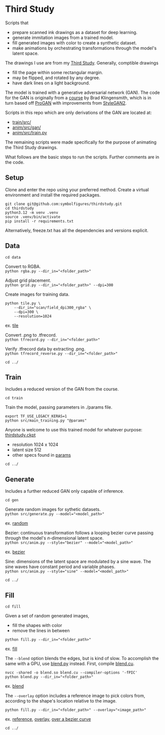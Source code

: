 # Third Study

Scripts that 
- prepare scanned ink drawings as a dataset for deep learning.
- generate immitation images from a trained model.
- fill generated images with color to create a synthetic dataset.
- make animations by orchestrating transformations through the model's latent space.

The drawings I use are from my [Third Study](https://symbolfigures.io/thirdstudy.html). Generally, comptible drawings
- fill the page within some rectangular margin.
- may be flipped, and rotated by any degree.
- have dark lines on a light background.

The model is trained with a generative adversarial network (GAN). The code for the GAN is originally from a [course](https://www.udemy.com/course/high-resolution-generative-adversarial-networks) by Brad Klingensmith, which is in turn based off [ProGAN](https://arxiv.org/abs/1710.10196) with improvements from [StyleGAN2](https://arxiv.org/abs/1912.04958).

Scripts in this repo which are only derivations of the GAN are located at:
- [train/src/](train/src/)
- [anim/src/gan/](anim/src/gan/)
- [anim/src/train.py](anim/src/train.py)

The remaining scripts were made specifically for the purpose of animating the Third Study drawings.

What follows are the basic steps to run the scripts. Further comments are in the code.

## Setup

Clone and enter the repo using your preferred method. Create a virtual environment and install the required packages.

```
git clone git@github.com:symbolfigures/thirdstudy.git
cd thirdstudy
python3.12 -m venv .venv
source .venv/bin/activate
pip install -r requirements.txt
```

Alternatively, freeze.txt has all the dependencies and versions explicit.

## Data

`cd data`

Convert to RGBA.  
`python rgba.py --dir_in="<folder_path>"`

Adjust grid placement.  
`python grid.py --dir_in="<folder_path>" --dpi=300`

Create images for training data.  
```
python tile.py \
	--dir_in="scan/field_dpi300_rgba" \
	--dpi=300 \
	--resolution=1024
```

ex. [tile](https://symbolfigures.io/thirdstudy/demo/tile.png)

Convert .png to .tfrecord.  
`python tfrecord.py --dir_in="<folder_path>"`

Verify .tfrecord data by extracting .png.  
`python tfrecord_reverse.py --dir_in="<folder_path>"`

`cd ../`

## Train

Includes a reduced version of the GAN from the course.

`cd train`

Train the model, passing parameters in ./params file.
```
export TF_USE_LEGACY_KERAS=1
python src/main_training.py "@params"
```

Anyone is welcome to use this trained model for whatever purpose: [thirdstudy.ckpt](https://symbolfigures.io/thirdstudy/thirdstudy.ckpt)
- resolution 1024 x 1024
- latent size 512
- other specs found in [params](train/params)

`cd ../`

## Generate

Includes a further reduced GAN only capable of inference.

`cd gen`

Generate random images for sythetic datasets.  
`python src/generate.py --model="<model_path>"`

ex. [random](https://symbolfigures.io/thirdstudy/demo/random.png)

Bezier: continuous transformation follows a looping bezier curve passing through the model's _n_-dimensional latent space.  
`python src/anim.py --style="bezier" --model="<model_path>"`

ex. [bezier](https://symbolfigures.io/thirdstudy/demo/bezier.mp4)

Sine: dimensions of the latent space are modulated by a sine wave. The sine waves have constant period and variable phases.  
`python src/anim.py --style="sine" --model="<model_path>"`

`cd ../`

## Fill

`cd fill`

Given a set of random generated images,
- fill the shapes with color
- remove the lines in between

`python fill.py --dir_in="<folder_path>"`

ex. [fill](https://symbolfigures.io/thirdstudy/demo/fill.png)

The `--blend` option blends the edges, but is kind of slow. To accomplish the same with a GPU, use [blend.py](fill/blend.py) instead. First, compile [blend.cu](fill/blend.cu).

```
nvcc -shared -o blend.so blend.cu --compiler-options '-fPIC'
python blend.py --dir_in="<folder_path>"
```

ex. [blend](https://symbolfigures.io/thirdstudy/demo/blend.png)

The `--overlay` option includes a reference image to pick colors from, according to the shape's location relative to the image.

`python fill.py --dir_in="<folder_path>" --overlay="<image_path>"`

ex. [reference](https://symbolfigures.io/thirdstudy/demo/reference.png), [overlay](https://symbolfigures.io/thirdstudy/demo/overlay_random.png), [over a bezier curve](https://symbolfigures.io/thirdstudy/demo/overlay_bezier.mp4)

`cd ../`























